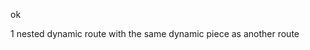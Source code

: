 <!-- 3d02f62b53938eb0bcf9d1b4c32adb9e -->
<!--
/{path}
/{path}/{id}
-->

ok

1 nested dynamic route with the same dynamic piece as another route
